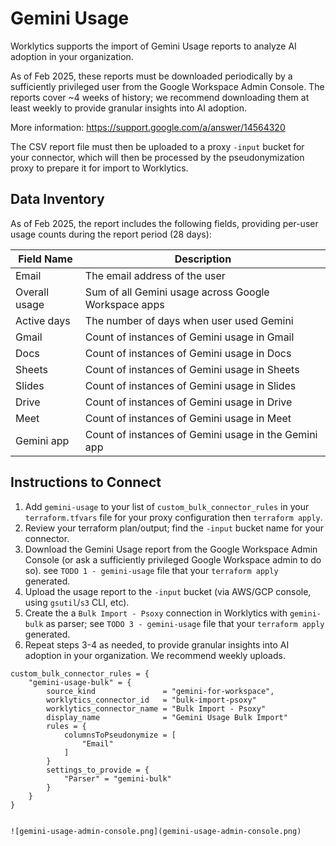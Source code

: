 # Gemini Usage

Worklytics supports the import of Gemini Usage reports to analyze AI adoption in your organization.

As of Feb 2025, these reports must be downloaded periodically by a sufficiently privileged user from the Google Workspace Admin Console.
The reports cover ~4 weeks of history; we recommend downloading them at least weekly to provide granular insights into AI adoption.

More information:
https://support.google.com/a/answer/14564320

The CSV report file must then be uploaded to a proxy `-input` bucket for your connector, which will then be processed by the pseudonymization proxy to prepare it
for import to Worklytics.


## Data Inventory
As of Feb 2025, the report includes the following fields, providing per-user usage counts during the report period (28 days):

| Field Name    | Description                                           |
|---------------|-------------------------------------------------------|
| Email         | The email address of the user                         |
| Overall usage | Sum of all Gemini usage across Google Workspace apps  |
| Active days   | The number of days when user used Gemini              |
| Gmail         | Count of instances of Gemini usage in Gmail           |
| Docs          | Count of instances of Gemini usage in Docs            |
| Sheets        | Count of instances of Gemini usage in Sheets          |
| Slides        | Count of instances of Gemini usage in Slides          |
| Drive         | Count of instances of Gemini usage in Drive           |
| Meet          | Count of instances of Gemini usage in Meet            |
| Gemini app    | Count of instances of Gemini usage in the Gemini app  |


## Instructions to Connect

  1. Add `gemini-usage` to your list of `custom_bulk_connector_rules` in your `terraform.tfvars` file for your proxy configuration then `terraform apply`.
  2. Review your terraform plan/output; find the `-input` bucket name for your connector.
  3. Download the Gemini Usage report from the Google Workspace Admin Console (or ask a sufficiently privileged Google Workspace admin to do so). see `TODO 1 - gemini-usage` file that your `terraform apply` generated.
  4. Upload the usage report to the `-input` bucket (via AWS/GCP console, using `gsutil`/`s3` CLI, etc).
  5. Create the a `Bulk Import - Psoxy` connection in Worklytics with `gemini-bulk` as parser; see `TODO 3 - gemini-usage` file that your `terraform apply` generated.
  6. Repeat steps 3-4 as needed, to provide granular insights into AI adoption in your organization.  We recommend weekly uploads.

```hcl
custom_bulk_connector_rules = {
    "gemini-usage-bulk" = {
        source_kind               = "gemini-for-workspace",
        worklytics_connector_id   = "bulk-import-psoxy"
        worklytics_connector_name = "Bulk Import - Psoxy"
        display_name              = "Gemini Usage Bulk Import"
        rules = {
            columnsToPseudonymize = [
                "Email"
            ]
        }
        settings_to_provide = {
            "Parser" = "gemini-bulk"
        }
    }
}
```
```

![gemini-usage-admin-console.png](gemini-usage-admin-console.png)
